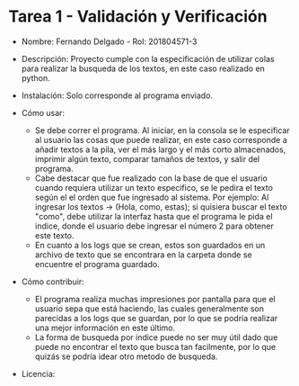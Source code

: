 # Tarea 1 - Validación y Verificación
* Nombre: Fernando Delgado - Rol: 201804571-3

* Descripción: Proyecto cumple con la especificación de utilizar colas para realizar la busqueda de los textos, en este caso realizado en python.

* Instalación: Solo corresponde al programa enviado.

* Cómo usar: 
  * Se debe correr el programa. Al iniciar, en la consola se le especificar al usuario las cosas que puede realizar, en este caso corresponde
    a añadir textos a la pila, ver el más largo y el más corto almacenados, imprimir algún texto, comparar tamaños de textos, y salir del programa.
  * Cabe destacar que fue realizado con la base de que el usuario cuando requiera utilizar un texto especifico, se le pedira el texto según el
    el orden que fue ingresado al sistema. Por ejemplo: Al ingresar los textos -> (Hola, como, estas); si quisiera buscar el texto "como", debe utilizar
    la interfaz hasta que el programa le pida el indice, donde el usuario debe ingresar el número 2 para obtener este texto.
  * En cuanto a los logs que se crean, estos son guardados en un archivo de texto que se encontrara en la carpeta donde se encuentre el programa guardado.

* Cómo contribuir: 
  * El programa realiza muchas impresiones por pantalla para que el usuario sepa que está haciendo, las cuales generalmente son parecidas a los logs
    que se guardan, por lo que se podría realizar una mejor información en este último. 
  * La forma de busqueda por indice puede no ser muy útil dado que puede no encontrar el texto que busca tan facilmente, por lo que quizás se podría idear otro metodo de busqueda.

* Licencia:
